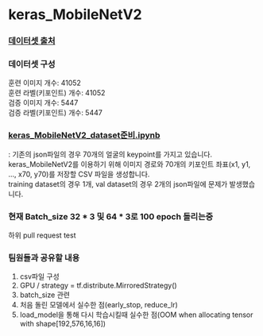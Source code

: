 # keras_MobileNetV2

### [데이터셋 출처](https://www.aihub.or.kr/aihubdata/data/view.do?currMenu=&topMenu=&aihubDataSe=data&dataSetSn=173)

### 데이터셋 구성
훈련 이미지 개수: 41052  
훈련 라벨(키포인트) 개수: 41052  
검증 이미지 개수: 5447  
검증 라벨(키포인트) 개수: 5447

### [keras_MobileNetV2_dataset준비.ipynb](https://github.com/gjaischool/keras_MobileNetV2/blob/main/keras_MobileNetV2_dataset%EC%A4%80%EB%B9%84.ipynb)
: 기존의 json파일의 경우 70개의 얼굴의 keypoint를 가지고 있습니다. keras_MobileNetV2를 이용하기 위해 이미지 경로와 70개의 키포인트 좌표(x1, y1, ..., x70, y70)를 저장할 CSV 파일을 생성합니다.  
training dataset의 경우 1개, val dataset의 경우 2개의 json파일에 문제가 발생했습니다.

### 현재 Batch_size 32 * 3 및 64 * 3로 100 epoch 돌리는중

하위 pull request test
### 팀원들과 공유할 내용  
1. csv파일 구성
2. GPU / strategy = tf.distribute.MirroredStrategy()
3. batch_size 관련
4. 처음 돌린 모델에서 실수한 점(early_stop, reduce_lr)
5. load_model을 통해 다시 학습시킬때 실수한 점(OOM when allocating tensor with shape[192,576,16,16])
